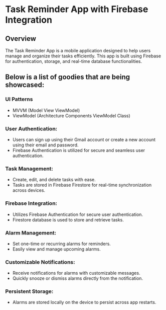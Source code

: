 # Task Reminder App with Firebase Integration
## Overview
The Task Reminder App is a mobile application designed to help users manage and organize their tasks efficiently. This app is built using Firebase for authentication, storage, and real-time database functionalities.

## Below is a list of goodies that are being showcased:
### UI Patterns
- MVVM (Model View ViewModel)
- ViewModel (Architecture Components ViewModel Class)
 
### User Authentication:
-  Users can sign up using their Gmail account or create a new account using their email and password.
- Firebase Authentication is utilized for secure and seamless user authentication.

### Task Management:
- Create, edit, and delete tasks with ease.
- Tasks are stored in Firebase Firestore for real-time synchronization across devices.

 ### Firebase Integration:
- Utilizes Firebase Authentication for secure user authentication.
- Firestore database is used to store and retrieve tasks.

### Alarm Management:
- Set one-time or recurring alarms for reminders.
- Easily view and manage upcoming alarms.

### Customizable Notifications:
- Receive notifications for alarms with customizable messages.
- Quickly snooze or dismiss alarms directly from the notification.

### Persistent Storage:
- Alarms are stored locally on the device to persist across app restarts.
